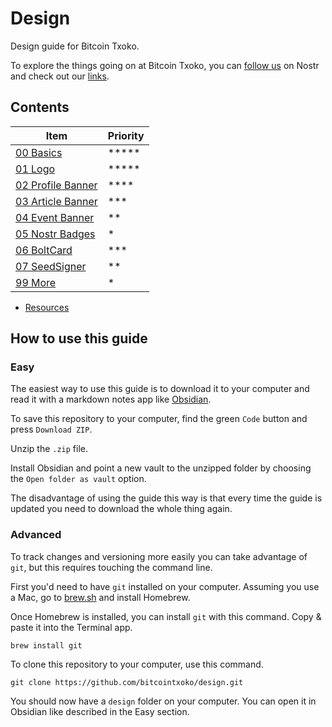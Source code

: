 # Design
Design guide for Bitcoin Txoko. 

To explore the things going on at Bitcoin Txoko, you can [follow us](https://snort.social/nprofile1qqs9n8m87l0hd9xxqwndqcmwzh4uvyxmwlw0637kuhg98pkcy8ana2gpz4mhxue69uhhyetvv9ujuerpd46hxtnfduhsz9mhwden5te0wfjkccte9ehx7um5wghxyctwvshszrnhwden5te0dehhxtnvdakz7lvvlup) on Nostr and check out our [links](https://nostree.me/txoko@bitcointxoko.com/). 

## Contents  
|Item|Priority|
|--|--|
|[00 Basics](./00-basics.md)  |*****|
|[01 Logo](./01-logo.md)  |*****|
|[02 Profile Banner](./02-pbanner.md)|****|
|[03 Article Banner](./03-abanner.md) |***|
|[04 Event Banner](./04-ebanner.md) |**|
|[05 Nostr Badges](./05-badges.md)  |*|
|[06 BoltCard](./07-boltcard.md)  |***|
|[07 SeedSigner](./07-seedsigner.md)  |**|
|[99 More](./99-more.md)  |*|

- [Resources](/resources.md)  

## How to use this guide
### Easy
The easiest way to use this guide is to download it to your computer and read it with a markdown notes app like [Obsidian](https://obsidian.md/). 

To save this repository to your computer, find the green `Code` button and press `Download ZIP`. 

Unzip the `.zip` file. 

Install Obsidian and point a new vault to the unzipped folder by choosing the `Open folder as vault` option. 

The disadvantage of using the guide this way is that every time the guide is updated you need to download the whole thing again. 

### Advanced
To track changes and versioning more easily you can take advantage of `git`, but this requires touching the command line. 

First you'd need to have `git` installed on your computer. Assuming you use a Mac, go to [brew.sh](https://brew.sh) and install Homebrew. 

Once Homebrew is installed, you can install `git` with this command. Copy & paste it into the Terminal app.  

```
brew install git
```

To clone this repository to your computer, use this command. 

```
git clone https://github.com/bitcointxoko/design.git
```

You should now have a `design` folder on your computer. You can open it in Obsidian like described in the Easy section. 

